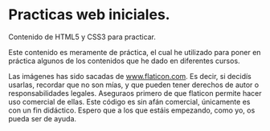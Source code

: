 # Practicas web iniciales.

Contenido de HTML5 y CSS3 para practicar.

Este contenido es meramente de práctica, el cual he utilizado para poner en práctica algunos de los contenidos que he dado en diferentes cursos.

Las imágenes has sido sacadas de www.flaticon.com. Es decir, si decidís usarlas, recordar que no son mías, y que pueden tener derechos de autor o responsabilidades legales. Aseguraos primero de que flaticon permite hacer uso comercial de ellas. Este código es sin afán comercial, únicamente es con un fin didáctico. Espero que a los que estáis empezando, como yo, os pueda ser de ayuda.